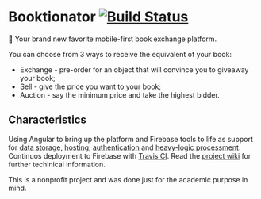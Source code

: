 # Booktionator [![Build Status](https://travis-ci.org/calvingerling/booktionator.svg?branch=master)](https://travis-ci.org/calvingerling/booktionator)

:notebook_with_decorative_cover: Your brand new favorite mobile-first book exchange platform. 

You can choose from 3 ways to receive the equivalent of your book:
* Exchange - pre-order for an object that will convince you to giveaway your book;
* Sell - give the price you want to your book;
* Auction - say the minimum price and take the highest bidder.

## Characteristics
Using Angular to bring up the platform and Firebase tools to life as support for [data storage](https://firebase.google.com/products/database/), [hosting](https://firebase.google.com/products/hosting/), [authentication](https://firebase.google.com/products/auth/) and [heavy-logic processment](https://firebase.google.com/products/functions/). Continuos deployment to Firebase with [Travis CI](https://travis-ci.org/).
Read the [project wiki](https://github.com/calvingerling/booktionator/wiki) for further techinical information.

This is a nonprofit project and was done just for the academic purpose in mind.
